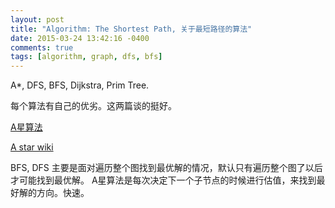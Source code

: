 ```yaml
---
layout: post
title: "Algorithm: The Shortest Path, 关于最短路径的算法"
date: 2015-03-24 13:42:16 -0400
comments: true
tags: [algorithm, graph, dfs, bfs]
---
```


A*, DFS, BFS, Dijkstra, Prim Tree.

每个算法有自己的优劣。这两篇谈的挺好。

[A星算法](http://zhidao.baidu.com/question/513691934.html)

[A star wiki](http://zh.wikipedia.org/wiki/A\*%E6%90%9C%E5%AF%BB%E7%AE%97%E6%B3%95)

BFS, DFS 主要是面对遍历整个图找到最优解的情况，默认只有遍历整个图了以后才可能找到最优解。
A星算法是每次决定下一个子节点的时候进行估值，来找到最好解的方向。快速。


